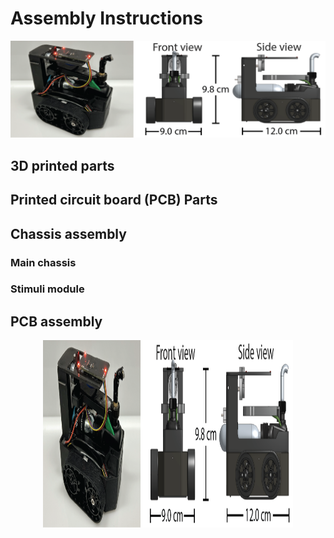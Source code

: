 # Assembly Instructions 

![Alt Text](https://github.com/cellworld/robot_assembly/blob/master/robot_overview.png)


## 3D printed parts


## Printed circuit board (PCB) Parts


## Chassis assembly
### Main chassis
### Stimuli module 

## PCB assembly

<p align="center">
  <img src="https://github.com/cellworld/robot_assembly/blob/master/robot_overview.png" alt="robot_overview" width="400" height="300">
</p>

